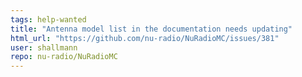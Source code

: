 ```yaml
---
tags: help-wanted
title: "Antenna model list in the documentation needs updating"
html_url: "https://github.com/nu-radio/NuRadioMC/issues/381"
user: shallmann
repo: nu-radio/NuRadioMC
---
```


